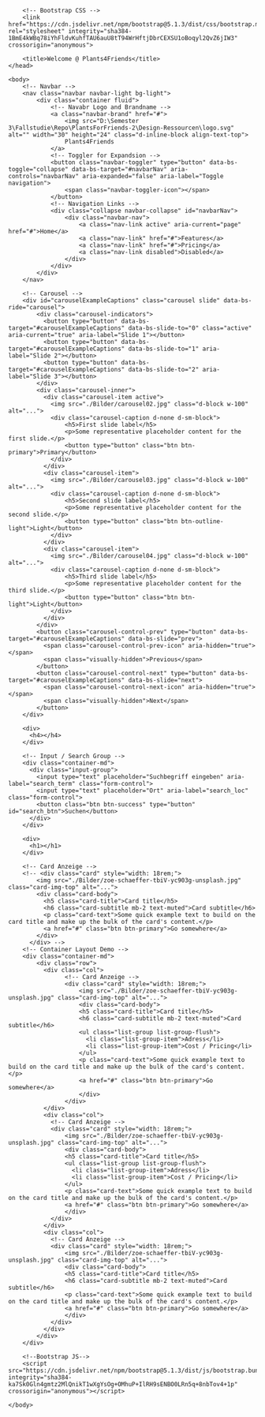 <!doctype html>
<html lang="en">
    <head>
        <!-- Required meta tags -->
        <meta charset="utf-8">
        <meta name="viewport" content="width=device-width, initial-scale=1">

        <!-- Bootstrap CSS -->
        <link href="https://cdn.jsdelivr.net/npm/bootstrap@5.1.3/dist/css/bootstrap.min.css" rel="stylesheet" integrity="sha384-1BmE4kWBq78iYhFldvKuhfTAU6auU8tT94WrHftjDbrCEXSU1oBoqyl2QvZ6jIW3" crossorigin="anonymous">

        <title>Welcome @ Plants4Friends</title>
    </head>

    <body>
        <!-- Navbar -->
        <nav class="navbar navbar-light bg-light">
            <div class="container fluid">
                <!-- Navabr Logo and Brandname -->
                <a class="navbar-brand" href="#">
                    <img src="D:\Semester 3\Fallstudie\Repo\PlantsForFriends-2\Design-Ressourcen\logo.svg" alt="" width="30" height="24" class="d-inline-block align-text-top">
                    Plants4Friends
                </a>
                <!-- Toggler for Expandsion -->
                <button class="navbar-toggler" type="button" data-bs-toggle="collapse" data-bs-target="#navbarNav" aria-controls="navbarNav" aria-expanded="false" aria-label="Toggle navigation">
                    <span class="navbar-toggler-icon"></span>
                </button>
                <!-- Navigation Links -->
                <div class="collapse navbar-collapse" id="navbarNav">
                    <div class="navbar-nav">
                        <a class="nav-link active" aria-current="page" href="#">Home</a>
                        <a class="nav-link" href="#">Features</a>
                        <a class="nav-link" href="#">Pricing</a>
                        <a class="nav-link disabled">Disabled</a>
                    </div>
                </div>
            </div>
        </nav>

        <!-- Carousel -->
        <div id="carouselExampleCaptions" class="carousel slide" data-bs-ride="carousel">
            <div class="carousel-indicators">
              <button type="button" data-bs-target="#carouselExampleCaptions" data-bs-slide-to="0" class="active" aria-current="true" aria-label="Slide 1"></button>
              <button type="button" data-bs-target="#carouselExampleCaptions" data-bs-slide-to="1" aria-label="Slide 2"></button>
              <button type="button" data-bs-target="#carouselExampleCaptions" data-bs-slide-to="2" aria-label="Slide 3"></button>
            </div>
            <div class="carousel-inner">
              <div class="carousel-item active">
                <img src="./Bilder/carousel02.jpg" class="d-block w-100" alt="...">
                <div class="carousel-caption d-none d-sm-block">
                    <h5>First slide label</h5>
                    <p>Some representative placeholder content for the first slide.</p>
                    <button type="button" class="btn btn-primary">Primary</button>
                </div>
              </div>
              <div class="carousel-item">
                <img src="./Bilder/carousel03.jpg" class="d-block w-100" alt="...">
                <div class="carousel-caption d-none d-sm-block">
                    <h5>Second slide label</h5>
                    <p>Some representative placeholder content for the second slide.</p>
                    <button type="button" class="btn btn-outline-light">Light</button>
                </div>
              </div>
              <div class="carousel-item">
                <img src="./Bilder/carousel04.jpg" class="d-block w-100" alt="...">
                <div class="carousel-caption d-none d-sm-block">
                    <h5>Third slide label</h5>
                    <p>Some representative placeholder content for the third slide.</p>
                    <button type="button" class="btn btn-light">Light</button>
                </div>
              </div>
            </div>
            <button class="carousel-control-prev" type="button" data-bs-target="#carouselExampleCaptions" data-bs-slide="prev">
              <span class="carousel-control-prev-icon" aria-hidden="true"></span>
              <span class="visually-hidden">Previous</span>
            </button>
            <button class="carousel-control-next" type="button" data-bs-target="#carouselExampleCaptions" data-bs-slide="next">
              <span class="carousel-control-next-icon" aria-hidden="true"></span>
              <span class="visually-hidden">Next</span>
            </button>
        </div>

        <div>
          <h4></h4>
        </div>

        <!-- Input / Search Group -->
        <div class="container-md">
          <div class="input-group">
            <input type="text" placeholder="Suchbegriff eingeben" aria-label="search_term" class="form-control">
            <input type="text" placeholder="Ort" aria-label="search_loc" class="form-control">
            <button class="btn btn-success" type="button" id="search_btn">Suchen</button>
          </div>
        </div>
        
        <div>
          <h1></h1>
        </div>

        <!-- Card Anzeige -->
        <!-- <div class="card" style="width: 18rem;">
            <img src="./Bilder/zoe-schaeffer-tbiV-yc903g-unsplash.jpg" class="card-img-top" alt="...">
            <div class="card-body">
              <h5 class="card-title">Card title</h5>
              <h6 class="card-subtitle mb-2 text-muted">Card subtitle</h6>  
              <p class="card-text">Some quick example text to build on the card title and make up the bulk of the card's content.</p>
              <a href="#" class="btn btn-primary">Go somewhere</a>
            </div>
          </div> -->
        <!-- Container Layout Demo -->
        <div class="container-md">
            <div class="row">
              <div class="col">
                    <!-- Card Anzeige -->
                    <div class="card" style="width: 18rem;">
                        <img src="./Bilder/zoe-schaeffer-tbiV-yc903g-unsplash.jpg" class="card-img-top" alt="...">
                        <div class="card-body">
                        <h5 class="card-title">Card title</h5>
                        <h6 class="card-subtitle mb-2 text-muted">Card subtitle</h6>
                        <ul class="list-group list-group-flush">
                          <li class="list-group-item">Adress</li>
                          <li class="list-group-item">Cost / Pricing</li>
                        </ul>  
                        <p class="card-text">Some quick example text to build on the card title and make up the bulk of the card's content.</p>
                        <a href="#" class="btn btn-primary">Go somewhere</a>
                        </div>
                    </div>
              </div>
              <div class="col">
                <!-- Card Anzeige -->
                <div class="card" style="width: 18rem;">
                    <img src="./Bilder/zoe-schaeffer-tbiV-yc903g-unsplash.jpg" class="card-img-top" alt="...">
                    <div class="card-body">
                    <h5 class="card-title">Card title</h5>
                    <ul class="list-group list-group-flush">
                      <li class="list-group-item">Adress</li>
                      <li class="list-group-item">Cost / Pricing</li>
                    </ul>  
                    <p class="card-text">Some quick example text to build on the card title and make up the bulk of the card's content.</p>
                    <a href="#" class="btn btn-primary">Go somewhere</a>
                    </div>
                </div>
              </div>
              <div class="col">
                <!-- Card Anzeige -->
                <div class="card" style="width: 18rem;">
                    <img src="./Bilder/zoe-schaeffer-tbiV-yc903g-unsplash.jpg" class="card-img-top" alt="...">
                    <div class="card-body">
                    <h5 class="card-title">Card title</h5>
                    <h6 class="card-subtitle mb-2 text-muted">Card subtitle</h6>  
                    <p class="card-text">Some quick example text to build on the card title and make up the bulk of the card's content.</p>
                    <a href="#" class="btn btn-primary">Go somewhere</a>
                    </div>
                </div>
              </div>
            </div>
        </div>

        <!--Bootstrap JS-->
        <script src="https://cdn.jsdelivr.net/npm/bootstrap@5.1.3/dist/js/bootstrap.bundle.min.js" integrity="sha384-ka7Sk0Gln4gmtz2MlQnikT1wXgYsOg+OMhuP+IlRH9sENBO0LRn5q+8nbTov4+1p" crossorigin="anonymous"></script>
        
    </body>
</html>